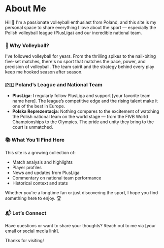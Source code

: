 # About Me

Hi! 👋 I'm a passionate volleyball enthusiast from Poland, and this site is my personal space to share everything I love about the sport — especially the Polish volleyball league (PlusLiga) and our incredible national team.

### 🏐 Why Volleyball?

I've followed volleyball for years. From the thrilling spikes to the nail-biting five-set matches, there's no sport that matches the pace, power, and precision of volleyball. The team spirit and the strategy behind every play keep me hooked season after season.

### 🇵🇱 Poland’s League and National Team

- **PlusLiga**: I regularly follow PlusLiga and support [your favorite team name here]. The league’s competitive edge and the rising talent make it one of the best in Europe.
- **Polska Reprezentacja**: Nothing compares to the excitement of watching the Polish national team on the world stage — from the FIVB World Championships to the Olympics. The pride and unity they bring to the court is unmatched.

### 📚 What You’ll Find Here

This site is a growing collection of:
- Match analysis and highlights
- Player profiles
- News and updates from PlusLiga
- Commentary on national team performance
- Historical context and stats

Whether you're a longtime fan or just discovering the sport, I hope you find something here to enjoy. 🏆

### 📬 Let’s Connect

Have questions or want to share your thoughts? Reach out to me via [your email or social media link].

Thanks for visiting!
